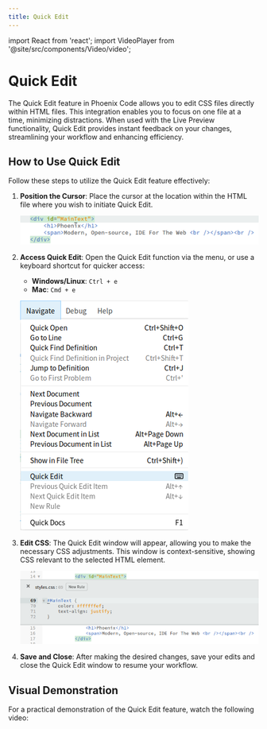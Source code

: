```yaml
---
title: Quick Edit
---
```


import React from 'react';
import VideoPlayer from '@site/src/components/Video/video';

# Quick Edit

The Quick Edit feature in Phoenix Code allows you to edit CSS files directly within HTML files. This integration enables you to focus on one file at a time, minimizing distractions. When used with the Live Preview functionality, Quick Edit provides instant feedback on your changes, streamlining your workflow and enhancing efficiency.

## How to Use Quick Edit

Follow these steps to utilize the Quick Edit feature effectively:

1. **Position the Cursor**:
   Place the cursor at the location within the HTML file where you wish to initiate Quick Edit.
   
   ![Quick Edit Cursor Position](images/QuickEdit/quickedit.png "Position the cursor for Quick Edit")

2. **Access Quick Edit**:
   Open the Quick Edit function via the menu, or use a keyboard shortcut for quicker access:
   - **Windows/Linux**: `Ctrl + e`
   - **Mac**: `Cmd + e`

   ![Quick Edit Menu](images/QuickEdit/quickeditmenu.png "Access Quick Edit from the menu or using a shortcut")

3. **Edit CSS**:
   The Quick Edit window will appear, allowing you to make the necessary CSS adjustments. This window is context-sensitive, showing CSS relevant to the selected HTML element.

   ![Quick Edit Panel](images/QuickEdit/quickeditPanel.png "The Quick Edit window")

4. **Save and Close**:
   After making the desired changes, save your edits and close the Quick Edit window to resume your workflow.

## Visual Demonstration

For a practical demonstration of the Quick Edit feature, watch the following video:

<VideoPlayer src="https://docs-images.phcode.dev/videos/quick-edit/quick_edit.mp4" title="Quick Edit in Action" />
